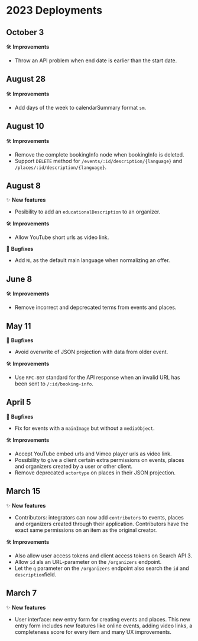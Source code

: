 # 2023 Deployments

## October 3

🛠 **Improvements**

* Throw an API problem when end date is earlier than the start date.

## August 28

🛠 **Improvements**

* Add days of the week to calendarSummary format `sm`.

## August 10

🛠 **Improvements**

* Remove the complete bookingInfo node when bookingInfo is deleted.
* Support `DELETE` method for `/events/:id/description/{language}` and `/places/:id/description/{language}`.

## August 8

✨ **New features**

* Posibility to add an `educationalDescription` to an organizer.

🛠 **Improvements**

* Allow YouTube short urls as video link.

🐛 **Bugfixes**

* Add `NL` as the default main language when normalizing an offer.

## June 8

🛠 **Improvements**

* Remove incorrect and depcrecated terms from events and places.

## May 11

🐛 **Bugfixes**

* Avoid overwrite of JSON projection with data from older event.

🛠 **Improvements**

* Use `RFC-807` standard for the API response when an invalid URL has been sent to `/:id/booking-info`.

## April 5

🐛 **Bugfixes**

* Fix for events with a `mainImage` but without a `mediaObject`.

🛠 **Improvements**

* Accept YouTube embed urls and Vimeo player urls as video link.
* Possibility to give a client certain extra permissions on events, places and organizers created by a user or other client.
* Remove deprecated `actortype` on places in their JSON projection.

## March 15

✨ **New features**

* Contributors: integrators can now add `contributors` to events, places and organizers created through their application. Contributors have the exact same permissions on an item as the original creator.

🛠 **Improvements**

* Also allow user access tokens and client access tokens on Search API 3.
* Allow `id` als an URL-parameter on the `/organizers` endpoint.
* Let the `q` parameter on the `/organizers` endpoint also search the `id` and `description`field.

## March 7

✨ **New features**

* User interface: new entry form for creating events and places. This new entry form includes new features like online events, adding video links, a completeness score for every item and many UX improvements.
